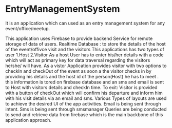 # EntryManagementSystem
It is an application which can used as an entry management system for any event/office/meetup.

This application uses Firebase to provide backend Service for remote storage of data of users.
Realtime Database : to store the details of the host of the event/offivce visit and the visitors 
This applications has two types of user 
1.Host   2.Visitor
As a host User has to enter his/her details with a code which will act as primary key for data traversal regarding the visitors he/she/ will have.
As a vistor Application provides visitor with two options to checkIn and checkOut of the event
as soon a the visitor checks in by providing his details and the host id of the person(Host) he has to meet .
this information is tored on firebase database and an sms and email is sent to Host with visitors details and checkIn time.
To exit: Visitor is provided with a button of checkOut which will confirm his departure and inform him with his visit details via an email and sms.
Various Types of layouts are used to achieve the desired UI of the app activities.
Email is being sent through intent.
Sms is being sent through smsmanager
Queries are being conducted to send and retrieve data from firebase which is the main backbone of this application approach.
